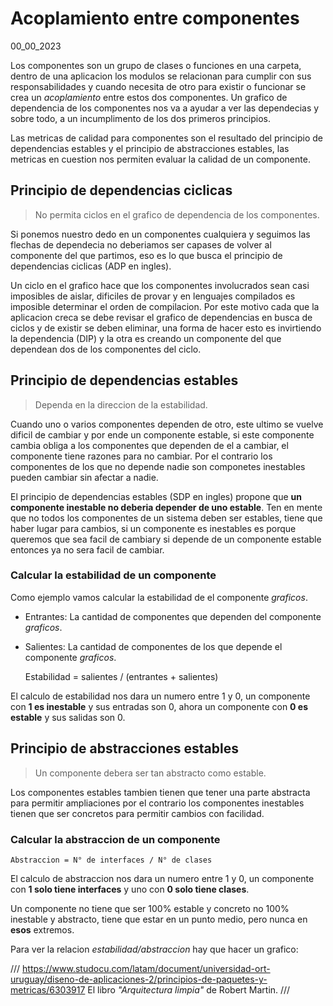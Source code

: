 # Acoplamiento entre componentes
00_00_2023

Los componentes son un grupo de clases o funciones en una carpeta, dentro de una aplicacion los modulos se relacionan para cumplir con sus responsabilidades y cuando necesita de otro para existir o funcionar se crea un *acoplamiento* entre estos dos componentes. Un grafico de dependencia de los componentes nos va a ayudar a ver las dependecias y sobre todo, a un incumplimento de los dos primeros principios.

Las metricas de calidad para componentes son el resultado del principio de dependencias estables y el principio de abstracciones estables, las metricas en cuestion nos permiten evaluar la calidad de un componente.

## Principio de dependencias ciclicas

> No permita ciclos en el grafico de dependencia de los componentes.

Si ponemos nuestro dedo en un componentes cualquiera y seguimos las flechas de dependecia no deberiamos ser capases de volver al componente del que partimos, eso es lo que busca el principio de dependencias ciclicas (ADP en ingles).

Un ciclo en el grafico hace que los componentes involucrados sean casi imposibles de aislar, dificiles de provar y en lenguajes compilados es imposible determinar el orden de compilacion. Por este motivo cada que la aplicacion creca se debe revisar el grafico de dependencias en busca de ciclos y de existir se deben eliminar, una forma de hacer esto es invirtiendo la dependencia (DIP)  y la otra es creando un componente del que dependean dos de los componentes del ciclo.

## Principio de dependencias estables

> Dependa en la direccion de la estabilidad.

Cuando uno o varios componentes dependen de otro, este ultimo se vuelve dificil de cambiar y por ende un componente estable, si este componente cambia obliga a los componentes que dependen de el a cambiar, el componente tiene razones para no cambiar. Por el contrario los componentes de los que no depende nadie son componetes inestables pueden cambiar sin afectar a nadie.

El principio de dependencias estables (SDP en ingles) propone que **un componente inestable no deberia depender de uno estable**. Ten en mente que no todos los componentes de un sistema deben ser estables, tiene que haber lugar para cambios, si un componente es inestables es porque queremos que sea facil de cambiary si depende de un componente estable entonces ya no sera facil de cambiar.

### Calcular la estabilidad de un componente

Como ejemplo vamos calcular la estabilidad de el componente *graficos*.

* Entrantes: La cantidad de componentes que dependen del componente *graficos*.
* Salientes: La cantidad de componentes de los que depende el componente *graficos*. 

	Estabilidad = salientes / (entrantes + salientes)

El calculo de estabilidad nos dara un numero entre 1 y 0, un componente con **1 es inestable** y sus entradas son 0, ahora un componente con **0 es estable** y sus salidas son 0.

## Principio de abstracciones estables

> Un componente debera ser tan abstracto como estable.

Los componentes estables tambien tienen que tener una parte abstracta para permitir ampliaciones por el contrario los componentes inestables tienen que ser concretos para permitir cambios con facilidad.

### Calcular la abstraccion de un componente

	Abstraccion = N° de interfaces / N° de clases

El calculo de abstraccion nos dara un numero entre 1 y 0, un componente con **1 solo tiene interfaces** y uno con **0 solo tiene clases**.

Un componente no tiene que ser 100% estable y concreto no 100% inestable y abstracto, tiene que estar en un punto medio, pero nunca en **esos** extremos.

Para ver la relacion *estabilidad/abstraccion* hay que hacer un grafico:

///
https://www.studocu.com/latam/document/universidad-ort-uruguay/diseno-de-aplicaciones-2/principios-de-paquetes-y-metricas/6303917
El libro *"Arquitectura limpia"* de Robert Martin.
///